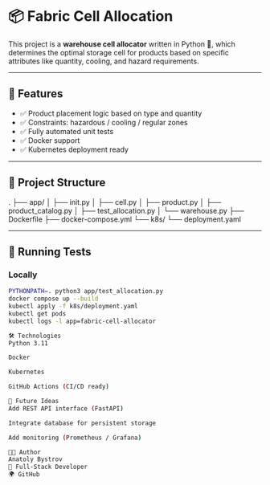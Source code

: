 # 📦 Fabric Cell Allocation

This project is a **warehouse cell allocator** written in Python 🐍, which determines the optimal storage cell for products based on specific attributes like quantity, cooling, and hazard requirements.

---

## 🚀 Features

- ✅ Product placement logic based on type and quantity
- ✅ Constraints: hazardous / cooling / regular zones
- ✅ Fully automated unit tests
- ✅ Docker support
- ✅ Kubernetes deployment ready

---

## 📁 Project Structure

. ├── app/ │ ├── init.py │ ├── cell.py │ ├── product.py │ ├── product_catalog.py │ ├── test_allocation.py │ └── warehouse.py ├── Dockerfile ├── docker-compose.yml └── k8s/ └── deployment.yaml


---

## 🧪 Running Tests

### Locally

```bash
PYTHONPATH=. python3 app/test_allocation.py
docker compose up --build
kubectl apply -f k8s/deployment.yaml
kubectl get pods
kubectl logs -l app=fabric-cell-allocator

🛠 Technologies
Python 3.11

Docker

Kubernetes

GitHub Actions (CI/CD ready)

📌 Future Ideas
Add REST API interface (FastAPI)

Integrate database for persistent storage

Add monitoring (Prometheus / Grafana)

👨‍💻 Author
Anatoly Bystrov
💼 Full-Stack Developer
🌍 GitHub

